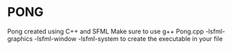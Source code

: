 # PONG
Pong created using C++ and SFML
Make sure to use g++ Pong.cpp -lsfml-graphics -lsfml-window -lsfml-system to create the executable in your file
